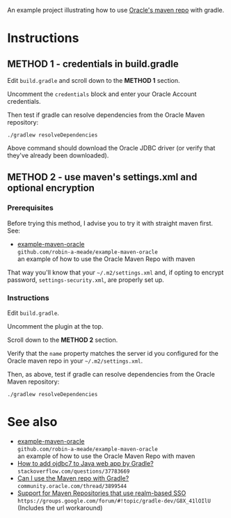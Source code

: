 An example project illustrating how to use [Oracle's maven repo](https://maven.oracle.com) with gradle.

# Instructions

## METHOD 1 - credentials in build.gradle

Edit `build.gradle` and scroll down to the **METHOD 1** section.

Uncomment the `credentials` block and enter your Oracle Account credentials.

Then test if gradle can resolve dependencies from the Oracle Maven repository:

```
./gradlew resolveDependencies
```

Above command should download the Oracle JDBC driver (or verify that they've
already been downloaded).

## METHOD 2 - use maven's settings.xml and optional encryption

### Prerequisites

Before trying this method, I advise you to try it with straight maven first. See:

- [example-maven-oracle](https://github.com/robin-a-meade/example-maven-oracle)  
  `github.com/robin-a-meade/example-maven-oracle`  
  an example of how to use the Oracle Maven Repo with maven

That way you'll know that your `~/.m2/settings.xml` and, if opting to encrypt
password, `settings-security.xml`, are properly set up.


### Instructions

Edit `build.gradle`.

Uncomment the plugin at the top.

Scroll down to the **METHOD 2** section.

Verify that the `name` property matches the server id you configured for the
Oracle maven repo in your `~/.m2/settings.xml`.

Then, as above, test if gradle can resolve dependencies from the Oracle Maven
repository:

```
./gradlew resolveDependencies
```

# See also

- [example-maven-oracle](https://github.com/robin-a-meade/example-maven-oracle)  
  `github.com/robin-a-meade/example-maven-oracle`  
  an example of how to use the Oracle Maven Repo with maven
- [How to add ojdbc7 to Java web app by Gradle?](http://stackoverflow.com/questions/37783669/how-to-add-ojdbc7-to-java-web-app-by-gradle)  
  `stackoverflow.com/questions/37783669`
- [Can I use the Maven repo with Gradle?](https://community.oracle.com/thread/3899544)  
  `community.oracle.com/thread/3899544`
- [Support for Maven Repositories that use realm-based SSO](https://groups.google.com/forum/#!topic/gradle-dev/G8X_41lOIlU)  
  `https://groups.google.com/forum/#!topic/gradle-dev/G8X_41lOIlU`  
  (Includes the url workaround)

<!---
- []()
  ``
-->

